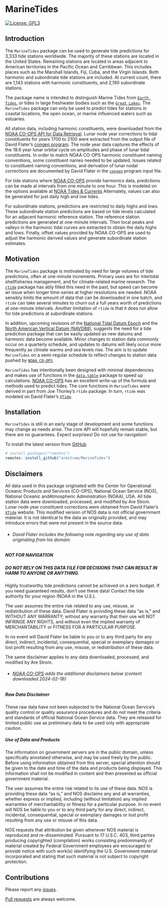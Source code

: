 
<!-- README.md is generated from README.Rmd. Please edit that file -->

# MarineTides

<!-- badges: start -->

[![License:
GPL3](https://img.shields.io/badge/License-GPL3-blue.svg)](https://www.gnu.org/licenses/gpl-3.0.en.html)

<!-- badges: end -->

## Introduction

The `MarineTides` package can be used to generate tide predictions for
3,333 tide stations worldwide. The majority of these stations are
located in the United States. Remaining stations are located in areas
adjacent to American territories in the Pacific Ocean and Carribbean.
This includes places such as the Marshall Islands, Fiji, Cuba, and the
Virgin Islands. Both harmonic and subordinate tide stations are
included. At current count, there are 1,143 stations with harmonic
constituents, and 2,190 subordinate stations.

The package name is intended to distinguish Marine Tides from
[`Earth Tides`](https://en.wikipedia.org/wiki/Earth_tide), or tides in
large freshwater bodies such as the
[`Great Lakes`](https://oceanservice.noaa.gov/facts/gltides.html). The
`MarineTides` package can only be used to predict tides for stations in
coastal locations, the open ocean, or marine influenced waters such as
estuaries.

All station data, including harmonic constituents, were downloaded from
the [NOAA CO-OPS API for Data
Retrieval](https://api.tidesandcurrents.noaa.gov/api/prod/#products).
Lunar node year corrections to tidal constituents for years 1700 to 2100
were extracted from the output file of David Flater’s [congen
program](https://flaterco.com/xtide/files.html#harmonicsfiles). The node
year data captures the effects of the 18.6 year lunar orbital cycle on
amplitudes and phase of lunar tidal constituents. In order to match NOAA
CO-OPS harmonic constituent naming conventions, some constituent names
needed to be updated. Issues related to constituent naming conventions,
and derivation of lunar nodal corrections are documented by David Flater
in the [`congen`](https://flaterco.com/files/xtide/congen_input.txt)
program input file.

For tide stations where [NOAA
CO-OPS](https://api.tidesandcurrents.noaa.gov/api/prod/#products)
provide harmonics data, predictions can be made at intervals from one
minute to one hour. This is modeled on the options available at [NOAA
Tides & Currents](https://tidesandcurrents.noaa.gov/) Alternately,
values can also be generated for just daily high and low tides.

For subordinate stations, predictions are restricted to daily highs and
lows. These subordinate station predictions are based on tide levels
calculated for an adjacent harmonic reference station. The reference
station predictions are generated at one-minute intervals. Then local
peaks and valleys in the harmonic tidal curves are extracted to obtain
the daily highs and lows. Finally, offset values provided by NOAA CO-OPS
are used to adjust the harmonic derived values and generate subordinate
station estimates.

## Motivation

The `MarineTides` package is motivated by need for large volumes of tide
predictions, often at one-minute increments. Primary uses are for
intertidal shellfisheries management, and for climate-related marine
research. The [`rtide`](https://github.com/poissonconsulting/rtide)
package has ably filled this need in the past, but speed can become an
issue when longer time-series at higher resolutions are needed. NOAA
sensibly limits the amount of data that can be downloaded in one batch,
and `rtide` can take several minutes to churn out a full years worth of
predictions at one-minute intervals. Another limitation of `rtide` is
that it does not allow for tide predictions at subordinate stations.

In addition, upcoming revisions of the [National Tidal Datum
Epoch](https://tidesandcurrents.noaa.gov/datum-updates/ntde/) and the
[North American Vertical Datum
(NAVD88)](https://oceanservice.noaa.gov/geodesy/three-datums.html),
suggests the need for a tide prediction package that can be easily
updated as new datums and harmonic data become available. Minor changes
to station data commonly occur on a quarterly schedule, and updates to
datums will likely occur more frequently as climate warms and sea levels
rise. The aim is to update `MarineTides` on a semi-regular schedule to
reflect changes to station data pushed by
[`NOAA CO-OPS`](https://tidesandcurrents.noaa.gov/products.html).

`MarineTides` has intentionally been designed with minimal dependencies
and makes use of functions in the
[`data.table`](https://rdatatable.gitlab.io/data.table/) package to
speed up calculations. [NOAA
CO-OPS](https://tidesandcurrents.noaa.gov/about_harmonic_constituents.html)
has an excellent write-up of the formula and methods used to predict
tides. The core functions in `MarineTides` were derived in part from Joe
Thorley’s `rtide` package. In turn, `rtide` was modeled on David
Flater’s [`XTide`](https://flaterco.com/xtide/).

## Installation

`MarineTides` is still in an early stage of development and some
functions may change as needs arise. The core API will hopefully remain
stable, but there are no guarantees. Expect surprises! Do not use for
navigation!

To install the latest version from
[GitHub](https://github.com/arestrom/MarineTides)

``` r
# install.packages("remotes")
remotes::install_github("arestrom/MarineTides")
```

## Disclaimers

All data used in this package originated with the Center for Operational
Oceanic Products and Services (CO-OPS), National Ocean Service (NOS),
National Oceanic andAtmospheric Administration (NOAA), USA. All tide
station data were downloaded, processed, and modified by Are Strom.
Lunar node year constituent corrections were obtained from David
Flater’s [`XTide`](https://flaterco.com/xtide/) website. This modified
version of NOS data is not official government material. It is not
identical to the data as originally provided, and may introduce errors
that were not present in the source data.

- ###### David Flater includes the following note regarding any use of data originating from his domain:

##### NOT FOR NAVIGATION

##### DO NOT RELY ON THIS DATA FILE FOR DECISIONS THAT CAN RESULT IN HARM TO ANYONE OR ANYTHING.

Highly trustworthy tide predictions cannot be achieved on a zero budget.
If you need guaranteed results, don’t use these data! Contact the tide
authority for your region (NOAA in the U.S.).

The user assumes the entire risk related to any use, misuse, or
redistribution of these data. David Flater is providing these data “as
is,” and WITHOUT ANY WARRANTY; without any warranty that their use will
NOT INFRINGE ANY RIGHTS, and without even the implied warranty of
MERCHANTABILITY or FITNESS FOR A PARTICULAR PURPOSE.

In no event will David Flater be liable to you or to any third party for
any direct, indirect, incidental, consequential, special or exemplary
damages or lost profit resulting from any use, misuse, or redistribution
of these data.

The same disclaimer applies to any data downloaded, processed, and
modified by Are Strom.

- ###### [NOAA CO-OPS](https://tidesandcurrents.noaa.gov/disclaimers.html) adds the additional disclaimers below (content downloaded 2024-02-18):

##### Raw Data Disclaimer

These raw data have not been subjected to the National Ocean Service’s
quality control or quality assurance procedures and do not meet the
criteria and standards of official National Ocean Service data. They are
released for limited public use as preliminary data to be used only with
appropriate caution.

##### Use of Data and Products

The information on government servers are in the public domain, unless
specifically annotated otherwise, and may be used freely by the public.
Before using information obtained from this server, special attention
should be given to the date and time of the data and products being
displayed. This information shall not be modified in content and then
presented as official government material.

The user assumes the entire risk related to its use of these data. NOS
is providing these data “as is,” and NOS disclaims any and all
warranties, whether express or implied, including (without limitation)
any implied warranties of merchantability or fitness for a particular
purpose. In no event will NOS be liable to you or to any third party for
any direct, indirect, incidental, consequential, special or exemplary
damages or lost profit resulting from any use or misuse of this data.

NOS requests that attribution be given whenever NOS material is
reproduced and re-disseminated. Pursuant to 17 U.S.C. 403, third parties
producing copyrighted (compilation) works consisting predominantly of
material created by Federal Government employees are encouraged to
provide notice with such work(s) identifying the U.S. Government
material incorporated and stating that such material is not subject to
copyright protection.

## Contributions

Please report any
[issues](https://github.com/arestrom/MarineTides/issues).

[Pull requests](https://github.com/arestrom/MarineTides/pulls) are
always welcome.
